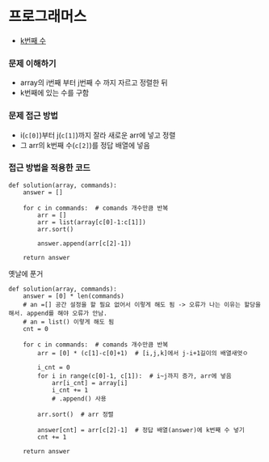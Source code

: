 # 프로그래머스
- [k번째 수](https://programmers.co.kr/learn/courses/30/lessons/42748)
### 문제 이해하기
- array의 i번째 부터 j번째 수 까지 자르고 정렬한 뒤
- k번째에 있는 수를 구함

### 문제 접근 방법
- i(`c[0]`)부터 j(`c[1]`)까지 잘라 새로운 arr에 넣고 정렬
- 그 arr의 k번째 수(`c[2]`)를 정답 배열에 넣음

### 접근 방법을 적용한 코드
```
def solution(array, commands):
    answer = []

    for c in commands:  # comands 개수만큼 반복
        arr = []
        arr = list(array[c[0]-1:c[1]])
        arr.sort()

        answer.append(arr[c[2]-1])

    return answer
```



옛날에 푼거
```
def solution(array, commands):
    answer = [0] * len(commands)
    # an =[] 공간 설정을 할 필요 없어서 이렇게 해도 됨 -> 오류가 나는 이유는 할당을 해서. append를 해야 오류가 안남.
    # an = list() 이렇게 해도 됨
    cnt = 0

    for c in commands:  # comands 개수만큼 반복
        arr = [0] * (c[1]-c[0]+1)  # [i,j,k]에서 j-i+1길이의 배열새엇ㅇ

        i_cnt = 0
        for i in range(c[0]-1, c[1]):  # i~j까지 증가, arr에 넣음
            arr[i_cnt] = array[i]
            i_cnt += 1
            # .append() 사용

        arr.sort()  # arr 정렬

        answer[cnt] = arr[c[2]-1]  # 정답 배열(answer)에 k번째 수 넣기
        cnt += 1

    return answer

```
